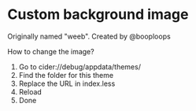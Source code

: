 # Custom background image
Originally named "weeb". Created by @booploops


How to change the image?

<OL>
  <LI>Go to cider://debug/appdata/themes/</LI>
  <LI>Find the folder for this theme</LI>
  <LI>Replace the URL in index.less</LI>
  <LI>Reload</LI>
  <LI>Done</LI>
</OL>
